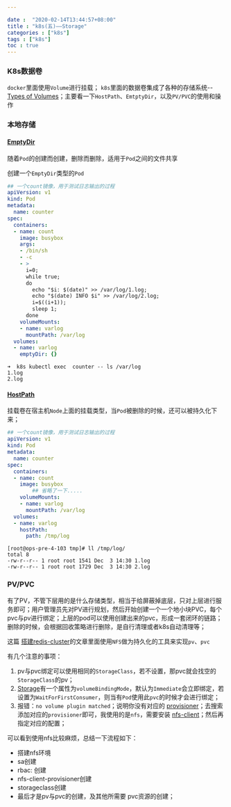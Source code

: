 ```yaml
---

date :  "2020-02-14T13:44:57+08:00" 
title : "k8s(五)––Storage" 
categories : ["k8s"] 
tags : ["k8s"] 
toc : true
---
```


### K8s数据卷

`docker`里面使用`Volume`进行挂载； `k8s`里面的数据卷集成了各种的存储系统-- [Types of Volumes](https://kubernetes.io/docs/concepts/storage/volumes/#volume-types)；主要看一下`HostPath`、`EmtptyDir`，以及`PV/PVC`的使用和操作

### 本地存储

#### [EmptyDir](https://kubernetes.io/docs/concepts/storage/volumes/#emptydir)

随着`Pod`的创建而创建，删除而删除，适用于`Pod`之间的文件共享

创建一个`EmptyDir`类型的`Pod`

```yaml
## 一个count镜像，用于测试日志输出的过程
apiVersion: v1
kind: Pod
metadata:
  name: counter
spec:
  containers:
  - name: count
    image: busybox
    args:
    - /bin/sh
    - -c
    - >
      i=0;
      while true;
      do
        echo "$i: $(date)" >> /var/log/1.log;
        echo "$(date) INFO $i" >> /var/log/2.log;
        i=$((i+1));
        sleep 1;
      done
    volumeMounts:
    - name: varlog
      mountPath: /var/log
  volumes:
  - name: varlog
    emptyDir: {}
```

```shell
➜  k8s kubectl exec  counter -- ls /var/log
1.log
2.log
```

#### [HostPath](https://kubernetes.io/docs/concepts/storage/volumes/#hostpath)

挂载卷在宿主机`Node`上面的挂载类型，当`Pod`被删除的时候，还可以被持久化下来；

```yaml
## 一个count镜像，用于测试日志输出的过程
apiVersion: v1
kind: Pod
metadata:
  name: counter
spec:
  containers:
  - name: count
    image: busybox
		## 省略了一下.....
    volumeMounts:
    - name: varlog
      mountPath: /var/log
  volumes:
  - name: varlog
    hostPath:
      path: /tmp/log
```

```shell
[root@ops-pre-4-103 tmp]# ll /tmp/log/
total 8
-rw-r--r-- 1 root root 1541 Dec  3 14:30 1.log
-rw-r--r-- 1 root root 1729 Dec  3 14:30 2.log
```

### PV/PVC

有了PV，不管下层用的是什么存储类型，相当于给屏蔽掉底层，只对上层进行服务即可；用户管理员先对PV进行规划，然后开始创建一个一个地小块PVC，每个pvc与pv进行绑定；上层的pod可以使用创建出来的pvc，形成一套闭环的链路；删除的时候，会根据回收策略进行删除，是自行清理或者k8s自动清理等；

这篇 [搭建redis-cluster](https://cloud.tencent.com/developer/article/1392872)的文章里面使用`NFS`做为持久化的工具来实现`pv`、`pvc`

有几个注意的事项：

1. pv与pvc绑定可以使用相同的`StorageClass`，若不设置，那pvc就会找空的`StorageClass`的pv；
2. [Storage](https://kubernetes.io/docs/concepts/storage/storage-classes/#introduction)有一个属性为`volumeBindingMode`，默认为`Immediate`会立即绑定，若设置为`WaitForFirstConsumer`，则当有`Pod`使用此`pvc`的时候才会进行绑定；
3. 报错：`no volume plugin matched`；说明你没有对应的 [provisioner](https://kubernetes.io/docs/concepts/storage/storage-classes/#provisioner)；去搜索添加对应的`provisioner`即可，我使用的是`nfs`，需要安装 [nfs-client](https://github.com/kubernetes-retired/external-storage/tree/master/nfs-client)；然后再指定对应的配置；

可以看到使用nfs比较麻烦，总结一下流程如下：

- 搭建nfs环境
- sa创建
- rbac: 创建
- nfs-client-provisioner创建
- storageclass创建
- 最后才是pv与pvc的创建，及其他所需要 pvc资源的创建；

